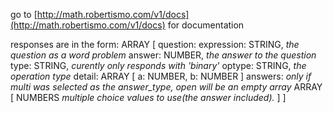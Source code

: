 go to [http://math.robertismo.com/v1/docs](http://math.robertismo.com/v1/docs) for documentation

responses are in the form:
	ARRAY [
		question:
			expression: STRING, *the question as a word problem*
			answer: NUMBER, *the answer to the question*
			type: STRING, *curently only responds with 'binary'*
			optype: STRING, *the operation type*
			detail:
				ARRAY [
					a: NUMBER, 
					b: NUMBER
				]
		answers: *only if multi was selected as the answer_type, open will be an empty array*
			ARRAY [
				NUMBERS *multiple choice values to use(the answer included).*
			]
	]